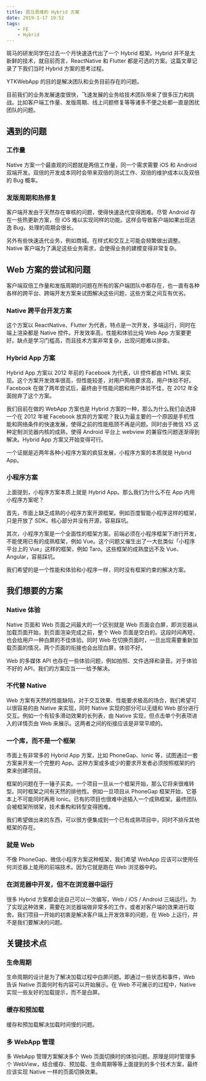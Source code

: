 ```yaml
---
title: 斑马思维的 Hybrid 方案
date: 2019-1-17 10:52
tags:
    - FE
    - Hybrid
---
```


斑马的研发同学在过去一个月快速迭代出了一个 Hybrid 框架。Hybrid 并不是太新鲜的技术，就目前而言，ReactNative 和 Flutter 都是可选的方案。这篇文章记录了下我们当时 Hybrid 方案的思考过程。

YTKWebApp 的目的是解决团队和业务目前存在的问题。

目前我们的业务发展速度很快，飞速发展的业务给技术团队带来了很多压力和挑战。比如客户端工作量、发版周期、线上问题修复等等诸多不便之处都一直是困扰团队的问题。

## 遇到的问题

### 工作量

Native 方案一个最直观的问题就是两倍工作量，同一个需求需要 iOS 和 Android 双端开发。双倍的开发成本同时会带来双倍的测试工作、双倍的维护成本以及双倍的 Bug 概率。

### 发版周期和热修复

客户端开发由于天然存在审核的问题，使得快速迭代变得困难。尽管 Android 存在一些热更新方案，但 iOS 难以实现同样的功能。这样会导致客户端如果出现逃逸 Bug，处理的周期会很长。

另外有些快速迭代业务，例如商城。在样式和交互上可能会频繁做出调整。Native 客户端为了满足这些业务需求，会使得业务的建模变得非常复杂。

## Web 方案的尝试和问题

客户端双倍工作量和发版周期的问题在所有的客户端团队中都存在，也一直有各种各样的跨平台、跨端开发方案来试图解决这些问题，这些方案之间互有优劣。

### Native 跨平台开发方案

这个方案以 ReactNative、Flutter 为代表，特点是一次开发，多端运行，同时在端上渲染都是 Native 控件。开发效率高，性能和体验比纯 Web App 方案要更好。缺点是学习门槛高，而且技术方案非常复杂，出现问题难以排查。

### Hybrid App 方案

Hybrid App 方案以 2012 年前的 Facebook 为代表，UI 控件都由 HTML 来实现。这个方案开发效率很高，但性能较差，对用户网络要求高，用户体验不好。Facebook 在做了两年尝试后，最终由于性能问题和用户体验不佳，在 2012 年全面抛弃了这个方案。

我们目前在做的 WebApp 方案也是 Hybrid 方案的一种，那么为什么我们会选择一个在 2012 年被 Facebook 放弃的方案呢？我认为最主要的一个原因是手机性能和网络条件的快速发展，使得之前的性能瓶颈不再是问题。同时由于微信 X5 这种定制浏览器内核的成熟，使得 Android 平台上 webview 的兼容性问题逐渐得到解决。Hybrid App 方案又开始变得可行。

一个证据是近两年各种小程序方案的疯狂发展，小程序方案的本质就是 Hybrid App。

### 小程序方案

上面提到，小程序方案本质上就是 Hybrid App。那么我们为什么不在 App 内用小程序方案呢？

首先，市面上缺乏成熟的小程序方案开源框架。例如百度智能小程序这样的框架，只是开放了 SDK，核心部分并没有开源，容易踩坑。

其次，小程序方案是一个全面性的框架方案。前端必须在小程序框架下进行开发，不能使用已有的成熟框架，例如 Vue。这个问题又催生出了一大批类似「小程序平台上的 Vue」这样的框架，例如 Taro。这些框架的成熟度远不及 Vue、Angular，容易踩坑。

我们希望的是一个性能和体验和小程序一样，同时没有框架约束的解决方案。

## 我们想要的方案

### Native 体验

Native 页面和 Web 页面之间最大的一个区别就是 Web 页面会白屏，即浏览器从加载页面开始，到页面渲染完成之前，整个 Web 页面是空白的。这段时间再短，也会给用户一种白屏的不佳体验。同时 Web 在切换页面时，一旦出现需要重新加载页面的情况，两个页面的衔接也会出现白屏，体验不好。

Web 的多媒体 API 也存在一些体验问题，例如拍照、文件选择和录音。对于体验不好的 API，我们的方案应当一一给予解决。

### 不代替 Native

Web 方案有天然的性能缺陷，对于交互效果、性能要求极高的场合，我们希望可以很容易的由 Native 来实现，同时 Native 实现的部分可以无缝和 Web 部分进行交互。例如一个有较多滑动效果的长列表，由 Native 实现，但点击单个列表项进入的详情页由 Web 来展示。这两者之间的衔接应该是非常平顺的。

### 一个库，而不是一个框架

市面上有非常多的 Hybrid App 方案，比如 PhoneGap、Ionic 等，试图通过一套方案来开发一个完整的 App。这种方案或多或少的要求开发者必须按照框架的约束来创建项目。

框架的问题在于一锤子买卖。一个项目一旦从一个框架开始，那么它将来很难转型。同时框架之间有天然的排他性。例如一旦项目从 PhoneGap 框架开始，它基本上不可能同时再用 Ionic。已有的项目也很难中途插入一个成熟框架。最终团队会被框架所绑架，技术重构和转型变得困难。

我们希望做出来的东西，可以很方便集成到一个已有成熟项目中，同时不排斥其他框架的存在。

### 就是 Web

不像 PhoneGap、微信小程序方案这种框架，我们希望 WebApp 应该可以使用任何浏览器上能用的前端技术。因为它就是跑在 Web 浏览器中的。

### 在浏览器中开发，但不在浏览器中运行

很多 Hybrid 方案都会说自己可以一次编写，Web / iOS / Android 三端运行。为了实现这种效果，需要在浏览器端做非常多的工作，或者对客户端的效果进行取舍。我们项目一开始的初衷是解决客户端上开发效率的问题，在 Web 上运行，并不是我们要解决的问题。

## 关键技术点

### 生命周期

生命周期的设计是为了解决加载过程中白屏问题。即通过一些状态和事件，Web 告诉 Native 页面何时有内容可以开始展示。在 Web 不可展示的过程中，Native 实现一些友好的加载提示，而不是白屏。

### 缓存和预加载

缓存和预加载解决加载时间慢的问题。

### 多 WebApp 管理

多 WebApp 管理方案解决多个 Web 页面切换时的体验问题。原理是同时管理多个 WebView，结合缓存、预加载、生命周期等等上面提到的多个技术方案，最终应该实现 Native 一样的页面切换效果。

